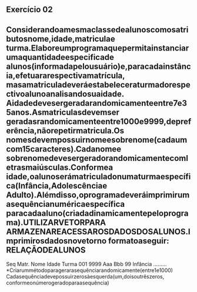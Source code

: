## Exercício 02

Considerandoamesmaclassedealunoscomosatributosnome,idade,matriculae turma.Elaboreumprogramaquepermitainstanciarumaquantidadeespecificade alunos(informadapelousuário)e,paracadainstância,efetuararespectivamatrícula, masamatriculadeveráestabeleceraturmadorespectivoalunoanalisandosuaidade. Aidadedevesergeradarandomicamenteentre7e35anos.Asmatriculasdevemser geradasrandomicamenteentre1000e9999,depreferência,nãorepetirmatricula.Os nomesdevempossuirnomeesobrenome(cadaumcom15caracteres).Cadanomee sobrenomedevesergeradorandomicamentecomletrasmaiúsculas.Conformea idade,oalunoserámatriculadonumaturmaespecífica(Infância,Adolescênciae Adulto).Alémdisso,oprogramadeveráimprimirumasequêncianuméricaespecífica paracadaaluno(criadadinamicamentepeloprograma).UTILIZARVETORPARA ARMAZENAREACESSAROSDADOSDOSALUNOS.Imprimirosdadosnovetorno formatoaseguir: 
RELAÇÃODEALUNOS 
---------------------------------------------------------------------- 
Seq Matr. Nome Idade Turma 
001 9999 Aaa Bbb 99 Infância
......... 
*Criarummétodoparagerarasequênciarandomicamente(entre1e1000) Cadasequênciadevepossuirzerosàesquerda(um,doisoutrêszeros, conformeonúmerogeradoparaasequência)